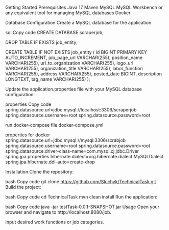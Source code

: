 Getting Started
Prerequisites
Java 17
Maven
MySQL
MySQL Workbench or any equivalent tool for managing MySQL databases
Docker

Database Configuration
Create a MySQL database for the application:

sql
Copy code
CREATE DATABASE scraperjob;

DROP TABLE IF EXISTS job_entity;

CREATE TABLE IF NOT EXISTS job_entity (
id BIGINT PRIMARY KEY AUTO_INCREMENT,
job_page_url VARCHAR(255),
position_name VARCHAR(255),
url_to_organization VARCHAR(255),
logo_url VARCHAR(255),
organization_title VARCHAR(255),
labor_function VARCHAR(255),
address VARCHAR(255),
posted_date BIGINT,
description LONGTEXT,
tag_name VARCHAR(255)
);

Update the application.properties file with your MySQL database configuration:

properties
Copy code
spring.datasource.url=jdbc:mysql://localhost:3306/scraperjob
spring.datasource.username=root
spring.datasource.password=root

run docker-compose file
docker-compose.yml

properties for docker
spring.datasource.url=jdbc:mysql://mysql:3306/scrabjob
spring.datasource.username=root
spring.datasource.password=root
spring.datasource.driver-class-name=com.mysql.cj.jdbc.Driver
spring.jpa.properties.hibernate.dialect=org.hibernate.dialect.MySQLDialect
spring.jpa.hibernate.ddl-auto=create-drop


Installation
Clone the repository:

bash
Copy code
git clone https://github.com/Sluchyk/TechnicalTask.git
Build the project:

bash
Copy code
cd TechnicalTask
mvn clean install
Run the application:

bash
Copy code
java -jar testTask-0.0.1-SNAPSHOT.jar
Usage
Open your browser and navigate to http://localhost:8080/job.

Input desired work functions or job categories.
